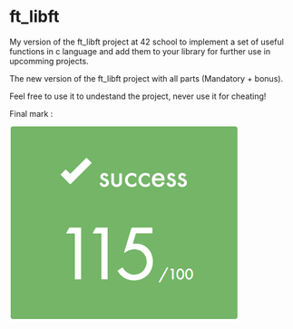# ft_libft

My version of the ft_libft project at 42 school to implement a set of useful functions in c language and add them to your library for further use in upcomming projects.

The new version of the ft_libft project with all parts (Mandatory + bonus).

Feel free to use it to undestand the project, never use it for cheating!

Final mark :

![alt text](https://github.com/EniddeallA/ft_libft/blob/master/Screen%20Shot%202020-01-06%20at%207.40.48%20AM.png)

